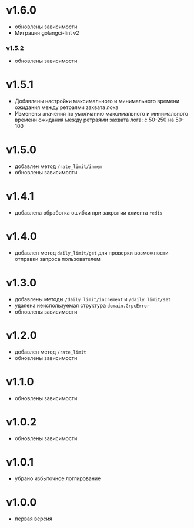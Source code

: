 # v1.6.0
* обновлены зависимости
* Миграция golangci-lint v2
### v1.5.2
* обновлены зависимости
# v1.5.1
* Добавлены настройки максимального и минимального времени ожидания между ретраями захвата лока
* Изменены значения по умолчанию максимального и минимального времени ожидания между ретраями захвата лога: с 50-250 на 50-100
# v1.5.0
* добавлен метод `/rate_limit/inmem`
* обновлены зависимости
# v1.4.1
* добавлена обработка ошибки при закрытии клиента `redis`
# v1.4.0
* добавлен метод `daily_limit/get` для проверки возможности отправки запроса пользователем
# v1.3.0
* добавлены методы `/daily_limit/increment` и `/daily_limit/set`
* удалена неиспользуемая структура `domain.GrpcError`
* обновлены зависимости
# v1.2.0
* добавлен метод `/rate_limit`
* обновлены зависимости
# v1.1.0
* обновлены зависимости
# v1.0.2
* обновлены зависимости
# v1.0.1
* убрано избыточное логгирование
# v1.0.0
* первая версия
